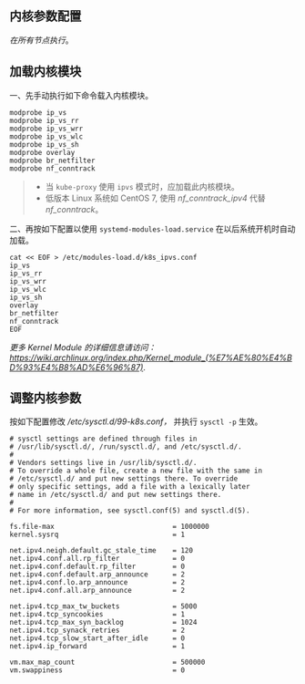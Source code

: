 ## 内核参数配置

*在所有节点执行*。

## 加载内核模块

一、先手动执行如下命令载入内核模块。

```shell
modprobe ip_vs
modprobe ip_vs_rr
modprobe ip_vs_wrr
modprobe ip_vs_wlc
modprobe ip_vs_sh
modprobe overlay
modprobe br_netfilter
modprobe nf_conntrack
```

> - 当 `kube-proxy` 使用 `ipvs` 模式时，应加载此内核模块。
> - 低版本 Linux 系统如 CentOS 7, 使用 *nf_conntrack_ipv4* 代替 *nf_conntrack*。



二、再按如下配置以使用 `systemd-modules-load.service` 在以后系统开机时自动加载。

```shell
cat << EOF > /etc/modules-load.d/k8s_ipvs.conf
ip_vs
ip_vs_rr
ip_vs_wrr
ip_vs_wlc
ip_vs_sh
overlay
br_netfilter
nf_conntrack
EOF
```

*更多 Kernel Module 的详细信息请访问： https://wiki.archlinux.org/index.php/Kernel_module_(%E7%AE%80%E4%BD%93%E4%B8%AD%E6%96%87)*.

## 调整内核参数

按如下配置修改 */etc/sysctl.d/99-k8s.conf，* 并执行 `sysctl -p` 生效。

```shell
# sysctl settings are defined through files in
# /usr/lib/sysctl.d/, /run/sysctl.d/, and /etc/sysctl.d/.
#
# Vendors settings live in /usr/lib/sysctl.d/.
# To override a whole file, create a new file with the same in
# /etc/sysctl.d/ and put new settings there. To override
# only specific settings, add a file with a lexically later
# name in /etc/sysctl.d/ and put new settings there.
#
# For more information, see sysctl.conf(5) and sysctl.d(5).

fs.file-max                				= 1000000
kernel.sysrq                            = 1

net.ipv4.neigh.default.gc_stale_time    = 120
net.ipv4.conf.all.rp_filter 			= 0
net.ipv4.conf.default.rp_filter 		= 0
net.ipv4.conf.default.arp_announce 		= 2
net.ipv4.conf.lo.arp_announce 			= 2
net.ipv4.conf.all.arp_announce 			= 2

net.ipv4.tcp_max_tw_buckets 			= 5000
net.ipv4.tcp_syncookies 				= 1
net.ipv4.tcp_max_syn_backlog 			= 1024
net.ipv4.tcp_synack_retries 			= 2
net.ipv4.tcp_slow_start_after_idle 		= 0
net.ipv4.ip_forward                     = 1

vm.max_map_count                        = 500000
vm.swappiness                           = 0
```